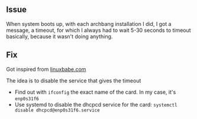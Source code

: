 ## Issue

When system boots up, with each archbang installation I did, I got a message, a timeout, for which
I always had to wait 5-30 seconds to timeout basically, because it wasn't doing anything.

## Fix

Got inspired from [linuxbabe.com](https://www.linuxbabe.com/virtualbox/a-start-job-is-running-for-sys-subsystem-net-devices-eth0-device)

The idea is to disable the service that gives the timeout

- Find out with `ifconfig` the exact name of the card. In my case, it's `enp0s31f6`
- Use systemd to disable the dhcpcd service for the card: `systemctl disable dhcpcd@enp0s31f6.service`
